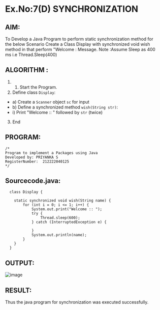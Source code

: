 # Ex.No:7(D) SYNCHRONIZATION

## AIM:

To Develop a Java Program to perform static synchronization method for the below Scenario Create a Class Display with synchronized void wish method in that perform "Welcome : Message. Note :Assume Sleep as 400 ms i.e Thread.Sleep(400)

## ALGORITHM :

1. 1. Start the Program.
2. Define class `Display`:

- a) Create a `Scanner` object `sc` for input
- b) Define a synchronized method `wish(String str)`:
- i) Print "Welcome :: " followed by `str` (twice)

3. End

## PROGRAM:

```
/*
Program to implement a Packages using Java
Developed by: PRIYANKA S
RegisterNumber:  212222040125
*/
```

## Sourcecode.java:

```
  class Display {

	static synchronized void wish(String name) {
		for (int i = 0; i <= 1; i++) {
			System.out.print("Welcome :: ");
			try {
				Thread.sleep(600);
			} catch (InterruptedException e) {

			}
			System.out.println(name);
		}
	}
  }
```

## OUTPUT:

![image](https://github.com/user-attachments/assets/d1839a22-c590-495f-bc6a-303d5f85e3db)

## RESULT:

Thus the java program for synchronization was executed successfully.
